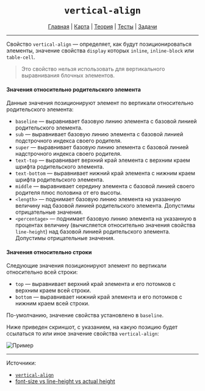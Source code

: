 <div align="center">

# `vertical-align`

[Главная](https://github.com/dollaween/junior-roadmap/)
|
[Карта](/roadmap/README.md)
|
[Теория](/theory/README.md)
|
[Тесты](/tests/README.md)
|
[Задачи](/tasks/README.md)

</div>

---

Свойство `vertical-align` — определяет, как будут позиционироваться элементы, значение свойства `display` которых `inline`, `inline-block` или `table-cell`.

> Это свойство нельзя использовать для вертикального выравнивания блочных элементов.

#### Значения относительно родительского элемента
Данные значения позиционируют элемент по вертикали относительно родительского элемента:
- `baseline` — выравнивает базовую линию элемента с базовой линией родительского элемента.
- `sub` — выравнивает базовую линию элемента с базовой линией подстрочного индекса своего родителя.
- `super` — выравнивает базовую линию элемента с базовой линией надстрочного индекса своего родителя.
- `text-top` — выравнивает верхний край элемента с верхним краем шрифта родительского элемента.
- `text-bottom` — выравнивает нижний край элемента с нижним краем шрифта родительского элемента.
- `middle` — выравнивает середину элемента с базовой линией своего родителя плюс половина от его высоты.
- `<length>` — поднимает базовую линию элемента на указанную величину над базовой линией родительского элемента. Допустимы отрицательные значения.
- `<percentage>` — поднимает базовую линию элемента на указанную в процентах величину (вычисляется относительно значения свойства `line-height`) над базовой линией родительского элемента. Допустимы отрицательные значения.

#### Значения относительно строки
Следующие значения позиционируют элемент по вертикали относительно всей строки:
- `top` — выравнивает верхний край элемента и его потомков с верхним краем всей строки.
- `bottom` — выравнивает нижний край элемента и его потомков с нижним краем всей строки.

По-умолчанию, значение свойства установлено в `baseline`.

Ниже приведен скриншот, с указанием, на какую позицию будет ссылаться то или иное значение свойства `vertical-align`:

![Пример](https://i.stack.imgur.com/Ousrm.gif)

---

Источники:
- [`vertical-align`](https://developer.mozilla.org/ru/docs/Web/CSS/vertical-align)
- [font-size vs line-height vs actual height](https://stackoverflow.com/questions/41336177/font-size-vs-line-height-vs-actual-height)
